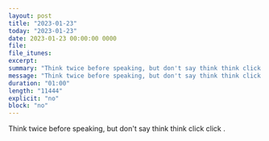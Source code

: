 ```yaml
---
layout: post
title: "2023-01-23"
today: "2023-01-23"
date: 2023-01-23 00:00:00 0000
file:
file_itunes:
excerpt:
summary: "Think twice before speaking, but don't say think think click click ."
message: "Think twice before speaking, but don't say think think click click ."
duration: "01:00"
length: "11444"
explicit: "no"
block: "no"
---
```

Think twice before speaking, but don't say think think click click .

